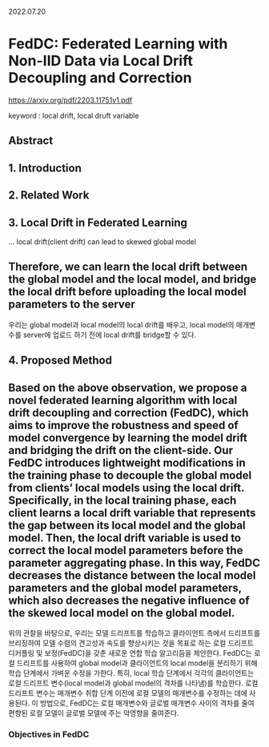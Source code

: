 2022.07.20

# FedDC: Federated Learning with Non-IID Data via Local Drift Decoupling and Correction
https://arxiv.org/pdf/2203.11751v1.pdf

keyword : local drift, local druft variable

## Abstract


## 1. Introduction


## 2. Related Work


## 3. Local Drift in Federated Learning
... local drift(client drift) can lead to skewed global model

Therefore, we can learn the local drift between the global model and the local model, and bridge the local drift before uploading the local model parameters to the server
-----------------------------------------
우리는 global model과 local model의 local drift를 배우고, local model의 매개변수를 server에 업로드 하기 전에 local drift를 bridge할 수 있다.

## 4. Proposed Method
Based on the above observation, we propose a novel federated learning algorithm with local drift decoupling and correction (FedDC), which aims to improve the robustness and speed of model convergence by learning the model drift and bridging the drift on the client-side.
Our FedDC introduces lightweight modifications in the training phase to decouple the global model from clients’ local models using the local drift. Specifically, in the local training phase, each client learns a local drift variable that represents the gap between its local model and the global model. Then, the local drift variable is used to correct the local model parameters before the parameter aggregating phase. In this way, FedDC decreases the distance between the local model parameters and the global model parameters, which also decreases the negative influence of the skewed local model on the global model.
---------------------------------------------
위의 관찰을 바탕으로, 우리는 모델 드리프트를 학습하고 클라이언트 측에서 드리프트를 브리징하여 모델 수렴의 견고성과 속도를 향상시키는 것을 목표로 하는 로컬 드리프트 디커플링 및 보정(FedDC)을 갖춘 새로운 연합 학습 알고리듬을 제안한다.
FedDC는 로컬 드리프트를 사용하여 global model과 클라이언트의 local model을 분리하기 위해 학습 단계에서 가벼운 수정을 가한다. 특히, local 학습 단계에서 각각의 클라이언트는 로컬 드리프트 변수(local model과 global model의 격차를 나타냄)를 학습한다. 로컬 드리프트 변수는 매개변수 취합 단계 이전에 로컬 모델의 매개변수를 수정하는 데에 사용된다. 이 방법으로, FedDC는 로컬 매개변수와 글로벌 매개변수 사이의 격차를 줄여 편향된 로컬 모델이 글로벌 모델에 주는 악영향을 줄여준다.

### Objectives in FedDC
